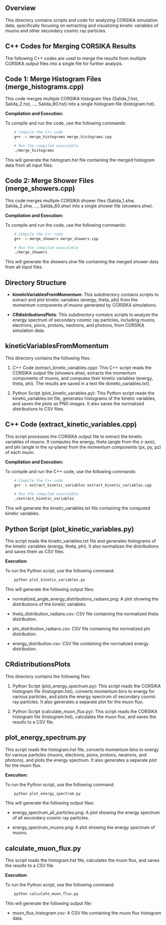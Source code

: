 ## Overview

This directory contains scripts and code for analyzing CORSIKA simulation data, specifically focusing on extracting and visualizing kinetic variables of muons and other secondary cosmic ray particles.

## C++ Codes for Merging CORSIKA Results
The following C++ codes are used to merge the results from multiple CORSIKA output files into a single file for further analysis.

## **Code 1: Merge Histogram Files (merge_histograms.cpp)**
This code merges multiple CORSIKA histogram files (Salida_1.hst, Salida_2.hst, ..., Salida_60.hst) into a single histogram file (histogram.hst).

**Compilation and Execution:**

To compile and run the code, use the following commands:

```bash
    # Compile the C++ code
    g++ -o merge_histograms merge_histograms.cpp

    # Run the compiled executable
    ./merge_histograms
```
This will generate the histogram.hst file containing the merged histogram data from all input files.

## **Code 2: Merge Shower Files (merge_showers.cpp)**
This code merges multiple CORSIKA shower files (Salida_1.shw, Salida_2.shw, ..., Salida_60.shw) into a single shower file (showers.shw).

**Compilation and Execution:**

To compile and run the code, use the following commands:

```bash
    # Compile the C++ code
    g++ -o merge_showers merge_showers.cpp

    # Run the compiled executable
    ./merge_showers
```
This will generate the showers.shw file containing the merged shower data from all input files.


## Directory Structure
- **kineticVariablesFromMomentum**: This subdirectory contains scripts to extract and plot kinetic variables (energy, theta, phi) from the momentum components of muons generated by CORSIKA simulations.

- **CRdistributionsPlots**: This subdirectory contains scripts to analyze the energy spectrum of secondary cosmic ray particles, including muons, electrons, pions, protons, neutrons, and photons, from CORSIKA simulation data.

## kineticVariablesFromMomentum
This directory contains the following files:

1. C++ Code (extract_kinetic_variables.cpp): This C++ script reads the CORSIKA output file (showers.shw), extracts the momentum components of muons, and computes their kinetic variables (energy, theta, phi). The results are saved in a text file (kinetic_variables.txt).

2. Python Script (plot_kinetic_variables.py): This Python script reads the kinetic_variables.txt file, generates histograms of the kinetic variables, and saves the plots as PNG images. It also saves the normalized distributions to CSV files.

## C++ Code (extract_kinetic_variables.cpp)
This script processes the CORSIKA output file to extract the kinetic variables of muons. It computes the energy, theta (angle from the z-axis), and phi (angle in the xy-plane) from the momentum components (px, py, pz) of each muon.

**Compilation and Execution:**

To compile and run the C++ code, use the following commands:

```bash
    # Compile the C++ code
    g++ -o extract_kinetic_variables extract_kinetic_variables.cpp

    # Run the compiled executable
    ./extract_kinetic_variables
```
This will generate the kinetic_variables.txt file containing the computed kinetic variables.

## Python Script (plot_kinetic_variables.py)

This script reads the kinetic_variables.txt file and generates histograms of the kinetic variables (energy, theta, phi). It also normalizes the distributions and saves them as CSV files.

**Execution:**

To run the Python script, use the following command:

```bash
    python plot_kinetic_variables.py
```
This will generate the following output files:

- normalized_angle_energy_distributions_radians.png: A plot showing the distributions of the kinetic variables.

- theta_distribution_radians.csv: CSV file containing the normalized theta distribution.

- phi_distribution_radians.csv: CSV file containing the normalized phi distribution.

- energy_distribution.csv: CSV file containing the normalized energy distribution.

## CRdistributionsPlots

This directory contains the following files:

1. Python Script (plot_energy_spectrum.py): This script reads the CORSIKA histogram file (histogram.hst), converts momentum bins to energy for various particles, and plots the energy spectrum of secondary cosmic ray particles. It also generates a separate plot for the muon flux.

2. Python Script (calculate_muon_flux.py): This script reads the CORSIKA histogram file (histogram.hst), calculates the muon flux, and saves the results to a CSV file.

## plot_energy_spectrum.py
This script reads the histogram.hst file, converts momentum bins to energy for various particles (muons, electrons, pions, protons, neutrons, and photons), and plots the energy spectrum. It also generates a separate plot for the muon flux.

**Execution:**

To run the Python script, use the following command:

```bash
    python plot_energy_spectrum.py
```
This will generate the following output files:

- energy_spectrum_all_particles.png: A plot showing the energy spectrum of all secondary cosmic ray particles.

- energy_spectrum_muons.png: A plot showing the energy spectrum of muons.

## calculate_muon_flux.py
This script reads the histogram.hst file, calculates the muon flux, and saves the results to a CSV file.

**Execution:**

To run the Python script, use the following command:

```bash
    python calculate_muon_flux.py
```
This will generate the following output file:

- muon_flux_histogram.csv: A CSV file containing the muon flux histogram data.
